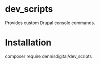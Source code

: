 # dev_scripts

Provides custom Drupal console commands.

Installation
============

composer require dennisdigital/dev_scripts
